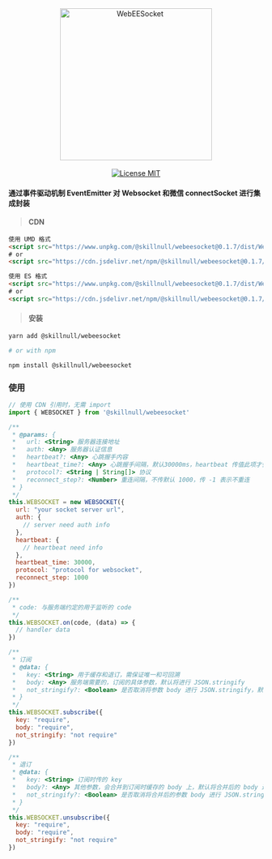 <div align="center">
  <img src="http://skillnull.com/others/images/WebEESocket.png" width="300px" alt="WebEESocket">
</div>
<br>
<div align="center" >
  <a href="http://www.skillnull.com"><img src="http://skillnull.com/others/images/brand/MIT.svg" alt="License MIT"></a>
</div>


#### 通过事件驱动机制 EventEmitter 对 Websocket 和微信 connectSocket 进行集成封装


> #### CDN

```html
使用 UMD 格式
<script src="https://www.unpkg.com/@skillnull/webeesocket@0.1.7/dist/WebEESocket.js"></script>
# or
<script src="https://cdn.jsdelivr.net/npm/@skillnull/webeesocket@0.1.7/dist/WebEESocket.js"></script>

使用 ES 格式
<script src="https://www.unpkg.com/@skillnull/webeesocket@0.1.7/dist/WebEESocket.es.js"></script>
# or
<script src="https://cdn.jsdelivr.net/npm/@skillnull/webeesocket@0.1.7/dist/WebEESocket.es.js"></script>
```


> #### 安装

```bash
yarn add @skillnull/webeesocket

# or with npm

npm install @skillnull/webeesocket
```

### 使用
```js
// 使用 CDN 引用时，无需 import 
import { WEBSOCKET } from '@skillnull/webeesocket'

/**
 * @params: {
 *   url: <String> 服务器连接地址
 *   auth: <Any> 服务器认证信息
 *   heartbeat?: <Any> 心跳握手内容
 *   heartbeat_time?: <Any> 心跳握手间隔，默认30000ms，heartbeat 传值此项才会生效
 *   protocol?: <String | String[]> 协议
 *   reconnect_step?: <Number> 重连间隔，不传默认 1000，传 -1 表示不重连
 * }
 */
this.WEBSOCKET = new WEBSOCKET({ 
  url: "your socket server url",
  auth: {
    // server need auth info
  },
  heartbeat: {
    // heartbeat need info
  },
  heartbeat_time: 30000,
  protocol: "protocol for websocket",
  reconnect_step: 1000
})

/**
 * code: 与服务端约定的用于监听的 code
 */
this.WEBSOCKET.on(code, (data) => {
  // handler data
})

/**
 * 订阅
 * @data: {
 *   key: <String> 用于缓存和退订，需保证唯一和可回溯
 *   body: <Any> 服务端需要的，订阅的具体参数，默认将进行 JSON.stringify
 *   not_stringify?: <Boolean> 是否取消将参数 body 进行 JSON.stringify，默认 false
 * }
 */
this.WEBSOCKET.subscribe({
  key: "require",
  body: "require",
  not_stringify: "not require"
})

/**
 * 退订
 * @data: {
 *   key: <String> 订阅时传的 key
 *   body?: <Any> 其他参数，会合并到订阅时缓存的 body 上，默认将合并后的 body 进行 JSON.stringify
 *   not_stringify?: <Boolean> 是否取消将合并后的参数 body 进行 JSON.stringify，默认 false
 * }
 */
this.WEBSOCKET.unsubscribe({
  key: "require", 
  body: "require", 
  not_stringify: "not require"
})
```

